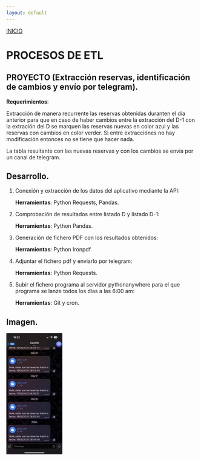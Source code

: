 ```yaml
---
layout: default
---
```

[INICIO](./)
# PROCESOS DE ETL

## **PROYECTO (Extracción reservas, identificación de cambios y envío por telegram).**
**Requerimientos**:

Extracción de manera recurrente las reservas obtenidas duranten el día anterior para que en caso de haber cambios entre la extracción del D-1 con la extración del D se marquen las reservas nuevas en color azul y las reservas con cambios en color verder.
Si entre extracciónes no hay modificación entonces no se tiene que hacer nada.

La tabla resultante con las nuevas reservas y con los cambios se envia por un canal de telegram.

## **Desarrollo.**
1. Conexión y extracción de los datos del aplicativo mediante la API:

    **Herramientas**: Python Requests, Pandas.
2. Comprobación de resultados entre listado D y listado D-1:

    **Herramientas**: Python Pandas.
3. Generación de fichero PDF con los resultados obtenidos:

    **Herramientas**: Python Ironpdf.

4. Adjuntar el fichero pdf y enviarlo por telegram:

    **Herramientas**: Python Requests.

5. Subir el fichero programa al servidor pythonanywhere para el que programa se lanze todos los días a las 6:00 am:

    **Herramientas**: Git y cron.


## **Imagen.**
![Branching](/img/port.jpg)

